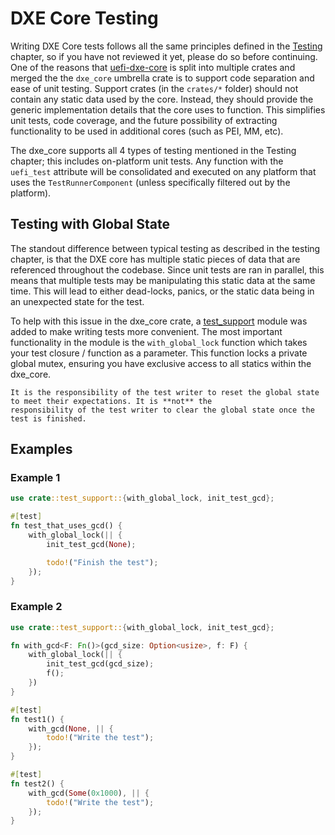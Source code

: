 # DXE Core Testing

Writing DXE Core tests follows all the same principles defined in the [Testing](../dev/testing.md) chapter, so if you
have not reviewed it yet, please do so before continuing. One of the reasons that [uefi-dxe-core](https://github.com/OpenDevicePartnership/uefi-dxe-core)
is split into multiple crates and merged the the `dxe_core` umbrella crate is to support code separation and ease of
unit testing. Support crates (in the `crates/*` folder) should not contain any static data used by the core. Instead,
they should provide the generic implementation details that the core uses to function. This simplifies unit tests, code
coverage, and the future possibility of extracting functionality to be used in additional cores (such as PEI, MM, etc).

The dxe_core supports all 4 types of testing mentioned in the Testing chapter; this includes on-platform unit tests.
Any function with the `uefi_test` attribute will be consolidated and executed on any platform that uses the
`TestRunnerComponent` (unless specifically filtered out by the platform).

## Testing with Global State

The standout difference between typical testing as described in the testing chapter, is that the DXE core has multiple
static pieces of data that are referenced throughout the codebase. Since unit tests are ran in parallel, this means
that multiple tests may be manipulating this static data at the same time. This will lead to either dead-locks, panics,
or the static data being in an unexpected state for the test.

To help with this issue in the dxe_core crate, a [test_support](https://github.com/OpenDevicePartnership/uefi-dxe-core/blob/main/dxe_core/src/test_support.rs)
module was added to make writing tests more convenient. The most important functionality in the module is the
`with_global_lock` function which takes your test closure / function as a parameter. This function locks a private
global mutex, ensuring you have exclusive access to all statics within the dxe_core.

``` admonish warning
It is the responsibility of the test writer to reset the global state to meet their expectations. It is **not** the
responsibility of the test writer to clear the global state once the test is finished.
```

## Examples

### Example 1

```rust
use crate::test_support::{with_global_lock, init_test_gcd};

#[test]
fn test_that_uses_gcd() {
    with_global_lock(|| {
        init_test_gcd(None);

        todo!("Finish the test");
    });
}
```

### Example 2

```rust
use crate::test_support::{with_global_lock, init_test_gcd};

fn with_gcd<F: Fn()>(gcd_size: Option<usize>, f: F) {
    with_global_lock(|| {
        init_test_gcd(gcd_size);
        f();
    })
}

#[test]
fn test1() {
    with_gcd(None, || {
        todo!("Write the test");
    });
}

#[test]
fn test2() {
    with_gcd(Some(0x1000), || {
        todo!("Write the test");
    });
}
```
